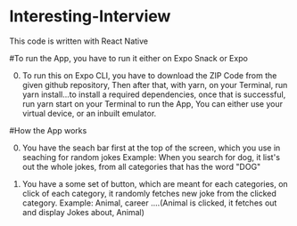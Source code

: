 # Interesting-Interview

This code is written with React Native

#To run the App, you have to run it either on Expo Snack or Expo 

0. To run this on Expo CLI, you have to download the ZIP Code from the given github repository,
Then after that, with yarn, on your Terminal, run yarn install...to install a required dependencies, once that is successful,
run yarn start on your Terminal to run the App, You can either use your virtual device, or an inbuilt emulator.




#How the App works

0. You have the seach bar first at the top of the screen, which you use in seaching for random jokes
Example: When you search for dog, it list's out the whole jokes, from all categories that has the word "DOG" 




1. You have a some set of button, which are meant for each categories, on click of each category, it randomly fetches new joke from the clicked category.
Example: Animal, career ....(Animal is clicked, it fetches out and display Jokes about, Animal)


